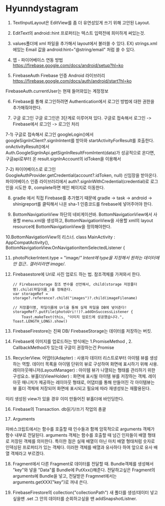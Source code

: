 # Hyunndystagram


1. TextInputLayout은 EditView를 좀 더 유연성있게 쓰기 위해 고안된 Layout.

2. EditText의 android::hint 프로퍼티는 텍스트 입력전에 희미하게 써있는것.

3. values폴더에 xml 파일을 추가해서 layout에서 불러쓸 수 있다.
EX) strings.xml에있는 Email 값을 android:hint="@string/email" 처럼 쓸 수 있다.

4. 앱 - 파이어베이스 연동 방법
https://firebase.google.com/docs/android/setup?hl=ko

5. FirebaseAuth
Firebase 인증 Android 라이브러리
https://firebase.google.com/docs/auth/android/start?hl=ko

FirebaseAuth.currentUser는 현재 들어와있는 계정정보

6. Firebase를 통해 로그인하려면
Authentication에서 로그인 방법에 대한 권한을 추가해줘야한다.

7. 구글 로그인
구글 로그인은 3단계로 이루어져 있다.
구글로 접속해서 로그인 -> Firebase에서 로그인 -> 로그인 처리

7-1) 구글로 접속해서 로그인
googleLogin()에서 googleSignInClient?.signInIntent를 받아와 startActivityForResult를 호출한다.
onActivityResult()에서 Auth.GoogleSignInApi.getSignInResultFromIntent(data)가 성공적으로 온다면,
구글api로부터 온  result.signInAccount의 idToken을 이용해서 

7-2) 파이어베이스로 로그인
GoogleAuthProvider.getCredential(account?.idToken, null) 신임장을 받아온다.
파이어베이스 인증 라이브러리에서  auth?.signInWithCredential(credential)로 로그인을 시도한 후,
complete하면 메인 페이지로 이동한다.

8. gradle 에서 직접 Firebase를 추가했기 때문에 gradle -> task -> android -> shinigreport를 클릭해서 나온
sha-1 인증코드를 firebase에 넣어주어야 한다.

9. BottomNavigationView 하단의 네비게이션바.
BottomNavigationView에서 사용할 menu.xml을 생성하고, 
BottomNavigationView을 사용할 xml의 layout resource에 BottomNavigationView을 정의해야한다.

10.BottomNavigationView의 리스너.
class MainActivity : AppCompatActivity(), BottomNavigationView.OnNavigationItemSelectedListener {

11. photoPickerIntent.type = "image/*"
Intent에 type을 지정해서 원하는 데이터에만 접근.. 갤러리라면 image/*.

12. Firebasestore에 Url로 사진 업로드 하는 법. 참조객체를 가져와서 한다.

        // Firebasestorage 참조 변수를 선언해서, child(storage 저장폴더명).child(파일이름_)를 정해준다.
        var storageRef = storage?.reference?.child("images")?.child(imageFilename)

        // 저장폴더명, 파일이름에 Url을 통해 실제 파일을 DB에 넣어준다!
        storageRef?.putFile(photoUri!!)?.addOnSuccessListener {
            Toast.makeText(this, "이미지 업로드에 성공했습니다.", Toast.LENGTH_LONG).show()

13. FirebaseFirestore는 진짜 DB/ FirebaseStorage는 데이터를 저장하는 버킷.

14. Firebase에 이미지를 업로드하는 방식에는 1.PromiseMethod , 2. CallbackMethod가 있는데 구글이 권장하는건 Promise

15. RecyclerView.
어댑터(Adapter) : 사용자 데이터 리스트로부터 아이템 뷰를 생성하는 역할. 데이터 목록을 아이템 단위의 뷰로 구성하여 화면에 표시하기 위해 사용. 
레이아웃매니저(LayoutManager) : 아이템 뷰가 나열되는 형태를 관리하기 위한 구성요소.
뷰홀더(ViewHolder) : 화면에 표시될 아이템 뷰를 저장하는 객체. 레이아웃 매니저가 제공하는 레이아웃 형태로, 어댑터를 통해 만들어진 각 아이템뷰는 뷰 홀더 객체에 저장되어 화면에 표시되고 필요에 따라 재생성또는 재활용된다.

미리 생성된 view가 있을 경우 이미 만들어진 뷰홀더에 바인딩한다.

16. Firebase의 Transaction. db읽기/쓰기 작업의 총괄

17. Arguments

자바스크립트에서는 함수를 호출할 때 인수들과 함께 암묵적으로 arguments 객체가 함수 내부로 전달된다.
arguments 객체는 함수를 호출할 때 넘긴 인자들이 배열 형태로 저장된 객체를 의미한다.
특이한 점은 실재 배열이 아닌 마치 배열 형태처럼 숫자로 인덱싱된 프로퍼티가 있는 객체다.
이러한 객체를 배열과 유사하다 하여 앞으로 유사 배열 객체라고 부르겠다.

18. Fragment에서 다른 Fragment로 데이터를 전달할 때.
Bundle객체를 생성해서 "key"와 넣을 "Data"를 Bundle에 PutXxx()해준다.
전달하고싶은 Fragment의 arguments에 Bundle을 넣고, 전달받은 Fragmnet에서는 arguments.getXXX("key")로 꺼내 쓴다.

19. FirebaseFirestore의 collection("collectionPath")
새 폴더를 생성/데이터 넣고 싶을땐 .set
그 안의 데이터를 순회하고싶을 땐 addSnapshotListner.
